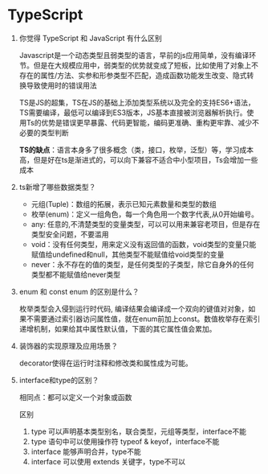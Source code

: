 # TypeScript

1. 你觉得 TypeScript 和 JavaScript 有什么区别

   Javascript是一个动态类型且弱类型的语言，早前的js应用简单，没有编译环节。但是在大规模应用中，弱类型的优势就变成了短板，比如使用了对象上不存在的属性/方法、实参和形参类型不匹配，造成函数功能发生改变、隐式转换导致使用时的错误用法

   TS是JS的超集，TS在JS的基础上添加类型系统以及完全的支持ES6+语法，TS需要编译，最低可以编译到ES3版本，JS基本直接被浏览器解析执行。使用Ts的优势是错误更早暴露、代码更智能，编码更准确、重构更牢靠、减少不必要的类型判断

   **TS的缺点**：语言本身多了很多概念（类，接口，枚举，泛型）等，学习成本高，但是好在ts是渐进式的，可以向下兼容不适合中小型项目，Ts会增加一些成本

2. ts新增了哪些数据类型？

   - 元组(Tuple)：数组的拓展，表示已知元素数量和类型的数组
   - 枚举(enum)：定义一组角色，每一个角色用一个数字代表,从0开始编号。
   - any: 任意的,不清楚类型的变量类型，可以可以用来兼容老项目，但是存在类型安全问题，不要滥用
   - void：没有任何类型，用来定义没有返回值的函数，void类型的变量只能赋值给undefined和null，其他类型不能赋值给void类型的变量
   - never：永不存在的值的类型，是任何类型的子类型，除它自身外的任何类型都不能赋值给never类型

3. enum 和 const enum 的区别是什么？

   枚举类型会入侵到运行时代码, 编译结果会编译成一个双向的键值对对象，如果不需要通过索引器访问属性值，就在enum前加上const。数值枚举存在索引递增机制，如果给其中属性默认值，下面的其它属性值会累加。

4. 装饰器的实现原理及应用场景？

   decorator使得在运行时注释和修改类和属性成为可能。

5. interface和type的区别？

   相同点：都可以定义一个对象或函数

   区别

   1. type 可以声明基本类型别名，联合类型，元组等类型，interface不能
   2. type 语句中可以使用操作符 typeof & keyof，interface不能
   3. interface 能够声明合并，type不能
   4. interface 可以使用 extends 关键字，type不可以